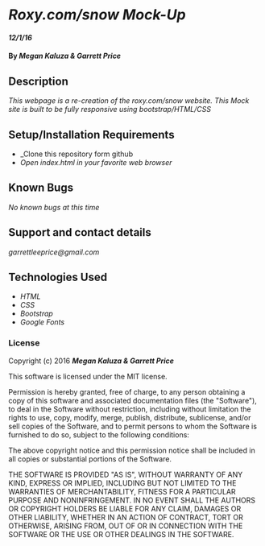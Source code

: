 # _Roxy.com/snow Mock-Up_

#### _12/1/16_

#### By _**Megan Kaluza & Garrett Price**_

## Description

_This webpage is a re-creation of the roxy.com/snow website. This Mock site is built to be fully responsive using bootstrap/HTML/CSS_

## Setup/Installation Requirements

* _Clone this repository form github
* _Open index.html in your favorite web browser_

## Known Bugs

_No known bugs at this time_

## Support and contact details

_garrettleeprice@gmail.com_

## Technologies Used

* _HTML_
* _CSS_
* _Bootstrap_
* _Google Fonts_


### License

Copyright (c) 2016 **_Megan Kaluza & Garrett Price_**

This software is licensed under the MIT license.

Permission is hereby granted, free of charge, to any person obtaining a copy of this software and associated documentation files (the "Software"), to deal in the Software without restriction, including without limitation the rights to use, copy, modify, merge, publish, distribute, sublicense, and/or sell copies of the Software, and to permit persons to whom the Software is furnished to do so, subject to the following conditions:

The above copyright notice and this permission notice shall be included in all copies or substantial portions of the Software.

THE SOFTWARE IS PROVIDED "AS IS", WITHOUT WARRANTY OF ANY KIND, EXPRESS OR IMPLIED, INCLUDING BUT NOT LIMITED TO THE WARRANTIES OF MERCHANTABILITY, FITNESS FOR A PARTICULAR PURPOSE AND NONINFRINGEMENT. IN NO EVENT SHALL THE AUTHORS OR COPYRIGHT HOLDERS BE LIABLE FOR ANY CLAIM, DAMAGES OR OTHER LIABILITY, WHETHER IN AN ACTION OF CONTRACT, TORT OR OTHERWISE, ARISING FROM, OUT OF OR IN CONNECTION WITH THE SOFTWARE OR THE USE OR OTHER DEALINGS IN THE SOFTWARE.
